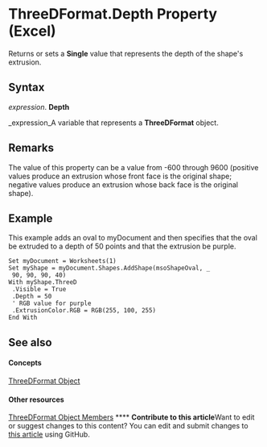 
# ThreeDFormat.Depth Property (Excel)

Returns or sets a  **Single** value that represents the depth of the shape's extrusion.


## Syntax

 _expression_. **Depth**

 _expression_A variable that represents a  **ThreeDFormat** object.


## Remarks

The value of this property can be a value from -600 through 9600 (positive values produce an extrusion whose front face is the original shape; negative values produce an extrusion whose back face is the original shape).


## Example

This example adds an oval to myDocument and then specifies that the oval be extruded to a depth of 50 points and that the extrusion be purple.


```
Set myDocument = Worksheets(1) 
Set myShape = myDocument.Shapes.AddShape(msoShapeOval, _ 
 90, 90, 90, 40) 
With myShape.ThreeD 
 .Visible = True 
 .Depth = 50 
 ' RGB value for purple 
 .ExtrusionColor.RGB = RGB(255, 100, 255) 
End With
```


## See also


#### Concepts


 [ThreeDFormat Object](9cb41236-6aba-4d6c-a54c-5e177657c8d1.md)
#### Other resources


 [ThreeDFormat Object Members](1693142f-53c2-1185-6162-9a99b3ae25d6.md)
****   **Contribute to this article**Want to edit or suggest changes to this content? You can edit and submit changes to  [this article](https://github.com/jhershey00/VBA_Excel_Test/OpenXMLCon/articles/1fce69d1-6813-1f92-d457-6a6c36de7dba.md) using GitHub.

